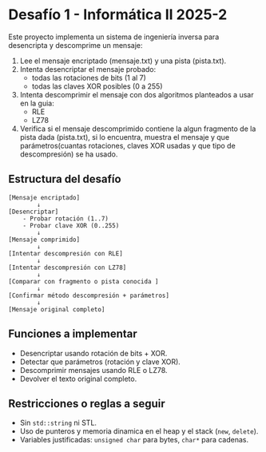 # Desafío 1 - Informática II 2025-2

Este proyecto implementa un sistema de ingeniería inversa para desencripta y descomprime un mensaje: 

1. Lee el mensaje encriptado (mensaje.txt) y una pista (pista.txt).
2. Intenta desencriptar el mensaje probado:
    - todas las rotaciones de bits (1 al 7)
    - todas las claves XOR posibles (0 a 255)
3. Intenta descomprimir el mensaje con dos algoritmos planteados a usar en la guia:
    - RLE
    - LZ78
4. Verifica si el mensaje descomprimido contiene la algun fragmento de la pista dada (pista.txt), si lo encuentra, muestra el mensaje y que parámetros(cuantas rotaciones, claves XOR usadas y que tipo de descompresión) se ha usado.


## Estructura del desafío
```
[Mensaje encriptado]
        ↓
[Desencriptar]
    - Probar rotación (1..7) 
    - Probar clave XOR (0..255) 
        ↓
[Mensaje comprimido]
        ↓
[Intentar descompresión con RLE] 
        ↓
[Intentar descompresión con LZ78] 
        ↓
[Comparar con fragmento o pista conocida ]
        ↓
[Confirmar método descompresión + parámetros]
        ↓
[Mensaje original completo]
```
## Funciones a implementar
- Desencriptar usando rotación de bits + XOR.
- Detectar que parámetros (rotación y clave XOR).
- Descomprimir mensajes usando RLE o LZ78.
- Devolver el texto original completo.

## Restricciones o reglas a seguir
- Sin `std::string` ni STL.
- Uso de punteros y memoria dinamica en el heap y el stack (`new`, `delete`).
- Variables justificadas: `unsigned char` para bytes, `char*` para cadenas.

